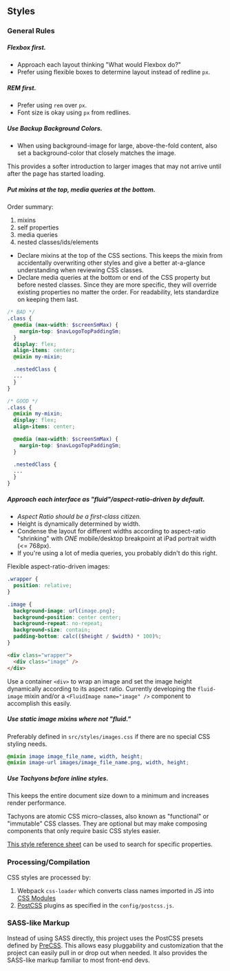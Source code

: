 ## Styles

### General Rules

##### Flexbox first.

- Approach each layout thinking "What would Flexbox do?"
- Prefer using flexible boxes to determine layout instead of redline `px`.

##### REM first.

- Prefer using `rem` over `px`.
- Font size is okay using `px` from redlines.

##### Use Backup Background Colors.

- When using background-image for large, above-the-fold content, also set a
  background-color that closely matches the image.

This provides a softer introduction to larger images that may not arrive until
after the page has started loading.

##### Put mixins at the top, media queries at the bottom.

Order summary:
1. mixins
1. self properties
1. media queries
1. nested classes/ids/elements

- Declare mixins at the top of the CSS sections. This keeps the mixin from
  accidentally overwriting other styles and give a better at-a-glance
  understanding when reviewing CSS classes.
- Declare media queries at the bottom or end of the CSS property but before
  nested classes. Since they are more specific, they will override existing
  properties no matter the order. For readability, lets standardize on keeping
  them last.

```scss
/* BAD */
.class {
  @media (max-width: $screenSmMax) {
    margin-top: $navLogoTopPaddingSm;
  }
  display: flex;
  align-items: center;
  @mixin my-mixin;

  .nestedClass {
  ...
  }
}

/* GOOD */
.class {
  @mixin my-mixin;
  display: flex;
  align-items: center;

  @media (max-width: $screenSmMax) {
    margin-top: $navLogoTopPaddingSm;
  }

  .nestedClass {
  ...
  }
}
```

##### Approach each interface as "fluid"/aspect-ratio-driven by default.

- *Aspect Ratio should be a first-class citizen.*
- Height is dynamically determined by width.
- Condense the layout for different widths according to aspect-ratio
  "shrinking" with *ONE* mobile/desktop breakpoint at iPad portrait width (<=
  768px).
- If you're using a lot of media queries, you probably didn't do this right.

Flexible aspect-ratio-driven images:  

```scss
.wrapper {
  position: relative;
}

.image {
  background-image: url(image.png);
  background-position: center center;
  background-repeat: no-repeat;
  background-size: contain;
  padding-bottom: calc(($height / $width) * 100)%;
}
```

```html
<div class="wrapper">
  <div class="image" />
</div>
```

Use a container `<div>` to wrap an image and set the image height dynamically
according to its aspect ratio. Currently developing the `fluid-image` mixin
and/or a `<FluidImage name="image" />` component to accomplish this easily.

##### Use static image mixins where not "fluid."

Preferably defined in `src/styles/images.css` if there are no special CSS styling needs.

```scss
@mixin image image_file_name, width, height;
@mixin image-url images/image_file_name.png, width, height;
```

##### Use Tachyons before inline styles.

This keeps the entire document size down to a minimum and increases render
performance.

Tachyons are atomic CSS micro-classes, also known as "functional" or
"immutable" CSS classes. They are optional but may make composing components
that only require basic CSS styles easier.

[This style reference sheet][4] can be used to search for specific properties.


### Processing/Compilation

CSS styles are processed by:

1. Webpack `css-loader` which converts class names imported in JS into [CSS Modules][1]
1. [PostCSS][2] plugins as specified in the `config/postcss.js`.

### SASS-like Markup

Instead of using SASS directly, this project uses the PostCSS presets defined
by [PreCSS][3]. This allows easy pluggability and customization that the
project can easily pull in or drop out when needed. It also provides the
SASS-like markup familiar to most front-end devs.


[1]: https://github.com/css-modules/css-modules
[2]: https://github.com/postcss/postcss
[3]: https://github.com/jonathantneal/precss
[4]: http://tachyons.io/docs/table-of-styles/
